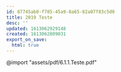 ```yaml
---
id: 87745ab0-f785-45a9-8a65-82a07f83c5d0
title: 2019 Teste
desc: ''
updated: 1613062929148
created: 1613062809031
export_on_save:
  html: true
---
```


@import "assets/pdf/6.1.1.Teste.pdf"